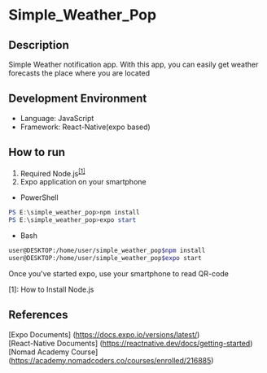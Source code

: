 # Simple_Weather_Pop

## Description
Simple Weather notification app. With this app, you can easily get weather forecasts the place where you are located

## Development Environment
- Language: JavaScript
- Framework: React-Native(expo based)

## How to run
1. Required Node.js<sup><a href="https://drive.google.com/open?id=1RFRL2699Zgb4Kc--TvgFVF4LjbprDSsM_OYtBnjnTsc">[1]</a></sup>
2. Expo application on your smartphone

- PowerShell
```powershell
PS E:\simple_weather_pop>npm install
PS E:\simple_weather_pop>expo start 
```
- Bash
```bash
user@DESKTOP:/home/user/simple_weather_pop$npm install
user@DESKTOP:/home/user/simple_weather_pop$expo start 
```

Once you've started expo, use your smartphone to read QR-code 

[1]: How to Install Node.js

## References
[Expo Documents] (https://docs.expo.io/versions/latest/)  
[React-Native Documents] (https://reactnative.dev/docs/getting-started)  
[Nomad Academy Course] (https://academy.nomadcoders.co/courses/enrolled/216885)  
